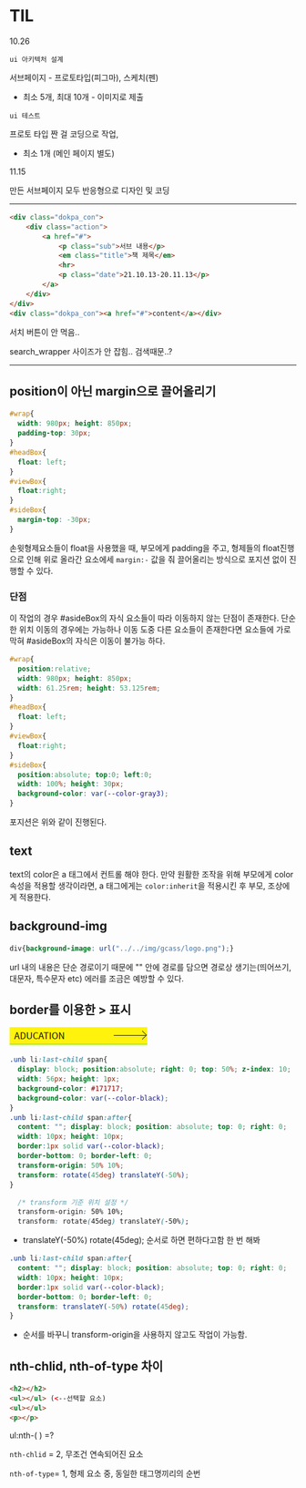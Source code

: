# TIL

10.26

`ui 아키텍처 설계` 

서브페이지 - 프로토타입(피그마), 스케치(펜) 

-  최소 5개, 최대 10개 - 이미지로 제출

`ui 테스트`

프로토 타입 짠 걸 코딩으로 작업,

- 최소 1개 (메인 페이지 별도)



11.15

만든 서브페이지 모두 반응형으로 디자인 및 코딩

---

```html
<div class="dokpa_con">
    <div class="action">
        <a href="#">
            <p class="sub">서브 내용</p>
            <em class="title">책 제목</em>
            <hr>
            <p class="date">21.10.13-20.11.13</p>
        </a>
    </div>
</div>
<div class="dokpa_con"><a href="#">content</a></div>
```

서치 버튼이 안 먹음..

search_wrapper 사이즈가 안 잡힘.. 검색때문..?



---

## position이 아닌 margin으로 끌어올리기

```css
#wrap{
  width: 980px; height: 850px;
  padding-top: 30px;
}
#headBox{
  float: left;
}
#viewBox{
  float:right;
}
#sideBox{
  margin-top: -30px;
}
```

손윗형제요소들이 float을 사용했을 때, 부모에게 padding을 주고, 형제들의 float진행으로 인해 위로 올라간 요소에세 `margin:-` 값을 줘 끌어올리는 방식으로 포지션 없이 진행할 수 있다.

### 단점

이 작업의 경우 #asideBox의 자식 요소들이 따라 이동하지 않는 단점이 존재한다. 단순한 위치 이동의 경우에는 가능하나 이동 도중 다른 요소들이 존재한다면 요소들에 가로막혀 #asideBox의 자식은 이동이 불가능 하다.

```css
#wrap{
  position:relative;
  width: 980px; height: 850px;
  width: 61.25rem; height: 53.125rem;
}
#headBox{
  float: left;
}
#viewBox{
  float:right;
}
#sideBox{
  position:absolute; top:0; left:0;
  width: 100%; height: 30px;
  background-color: var(--color-gray3);
}
```

포지션은 위와 같이 진행된다.



## text

text의 color은 a 태그에서 컨트롤 해야 한다. 만약 원활한 조작을 위해 부모에게 color 속성을 적용할 생각이라면, a 태그에게는 `color:inherit`을 적용시킨 후 부모, 조상에게 적용한다.



## background-img

```css
div{background-image: url("../../img/gcass/logo.png");}
```

url 내의 내용은 단순 경로이기 때문에 "" 안에 경로를 담으면 경로상 생기는(띄어쓰기, 대문자, 특수문자 etc) 에러를 조금은 예방할 수 있다.



## border를 이용한 > 표시

![](img/css_basic/cssbasic_img20.png)

```css
.unb li:last-child span{
  display: block; position:absolute; right: 0; top: 50%; z-index: 10;
  width: 56px; height: 1px;
  background-color: #171717;
  background-color: var(--color-black);
}
.unb li:last-child span:after{
  content: ""; display: block; position: absolute; top: 0; right: 0;
  width: 10px; height: 10px;
  border:1px solid var(--color-black);
  border-bottom: 0; border-left: 0;
  transform-origin: 50% 10%;
  transform: rotate(45deg) translateY(-50%);
}
```

```css
  /* transform 기준 위치 설정 */
  transform-origin: 50% 10%;
  transform: rotate(45deg) translateY(-50%);
```

-  translateY(-50%) rotate(45deg); 순서로 하면 편하다고함 한 번 해봐

```css
.unb li:last-child span:after{
  content: ""; display: block; position: absolute; top: 0; right: 0;
  width: 10px; height: 10px;
  border:1px solid var(--color-black);
  border-bottom: 0; border-left: 0;
  transform: translateY(-50%) rotate(45deg);
}
```

- 순서를 바꾸니 transform-origin을 사용하지 않고도 작업이 가능함.





## nth-chlid, nth-of-type 차이

```html
<h2></h2>
<ul></ul> (<--선택할 요소)
<ul></ul>
<p></p>
```

ul:nth-(  ) =?

` nth-chlid ` = 2, 무조건 연속되어진 요소

`nth-of-type`= 1,  형제 요소 중, 동일한 태그명끼리의 순번

